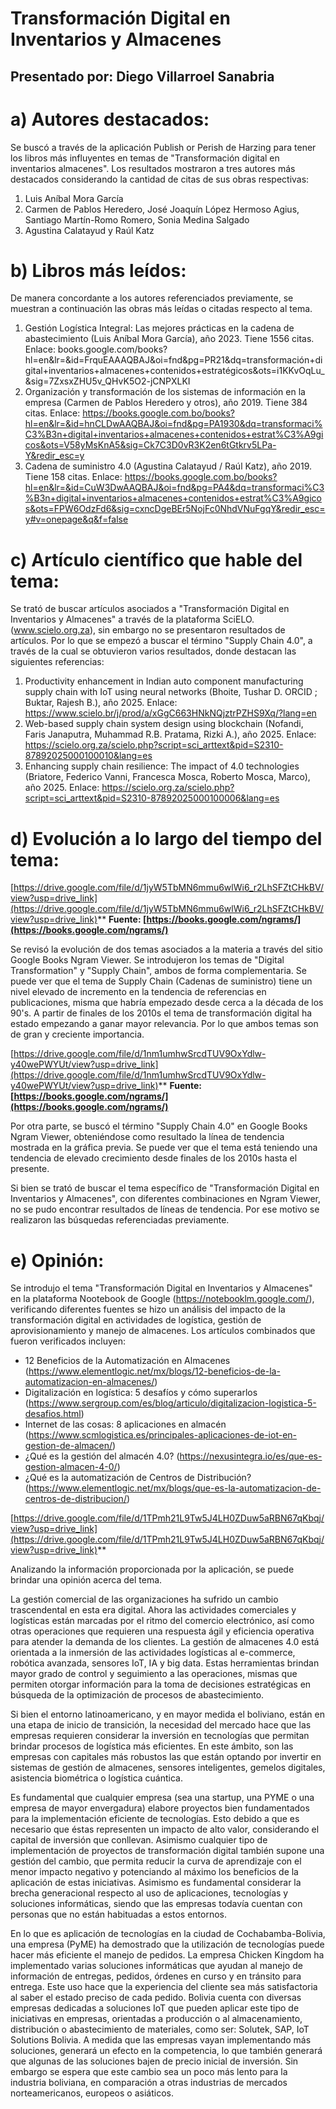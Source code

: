 # Transformación Digital en Inventarios y Almacenes


## Presentado por: Diego Villarroel Sanabria

# a) Autores destacados: 

Se buscó a través de la aplicación Publish or Perish de Harzing para tener los libros más influyentes en temas de "Transformación digital en inventarios almacenes". Los resultados mostraron a tres autores más destacados considerando la cantidad de citas de sus obras respectivas:

1. Luis Aníbal Mora García
2. Carmen de Pablos Heredero, José Joaquín López Hermoso Agius, Santiago Martín-Romo Romero, Sonia Medina Salgado
3. Agustina Calatayud y Raúl Katz

# b) Libros más leídos:

De manera concordante a los autores referenciados previamente, se muestran a continuación las obras más leídas o citadas respecto al tema. 

1. Gestión Logística Integral: Las mejores prácticas en la cadena de abastecimiento (Luis Aníbal Mora García), año 2023. Tiene 1556 citas. Enlace: books.google.com/books?hl=en&lr=&id=FrquEAAAQBAJ&oi=fnd&pg=PR21&dq=transformación+digital+inventarios+almacenes+contenidos+estratégicos&ots=i1KKvOqLu_&sig=7ZxsxZHU5v_QHvK5O2-jCNPXLKI
2. Organización y transformación de los sistemas de información en la empresa (Carmen de Pablos Heredero y otros), año 2019. Tiene 384 citas. Enlace: https://books.google.com.bo/books?hl=en&lr=&id=hnCLDwAAQBAJ&oi=fnd&pg=PA1930&dq=transformaci%C3%B3n+digital+inventarios+almacenes+contenidos+estrat%C3%A9gicos&ots=V58yMsKnA5&sig=Ck7C3D0vR3K2en6tGtkrv5LPa-Y&redir_esc=y
3. Cadena de suministro 4.0 (Agustina Calatayud / Raúl Katz), año 2019. Tiene 158 citas. Enlace: https://books.google.com.bo/books?hl=en&lr=&id=CuW3DwAAQBAJ&oi=fnd&pg=PA4&dq=transformaci%C3%B3n+digital+inventarios+almacenes+contenidos+estrat%C3%A9gicos&ots=FPW6OdzFd6&sig=cxncDgeBEr5NojFc0NhdVNuFgqY&redir_esc=y#v=onepage&q&f=false

# c) Artículo científico que hable del tema:

Se trató de buscar artículos asociados a "Transformación Digital en Inventarios y Almacenes" a través de la plataforma SciELO. (www.scielo.org.za), sin embargo no se presentaron resultados de artículos. Por lo que se empezó a buscar el término "Supply Chain 4.0", a través de la cual se obtuvieron varios resultados, donde destacan las siguientes referencias:

1. Productivity enhancement in Indian auto component manufacturing supply chain with IoT using neural networks (Bhoite, Tushar D. ORCID ; Buktar, Rajesh B.), año 2025. Enlace: https://www.scielo.br/j/prod/a/xGgC663HNkNQjztrPZHS9Xq/?lang=en
2. Web-based supply chain system design using blockchain (Nofandi, Faris Janaputra, Muhammad R.B. Pratama, Rizki A.), año 2025. Enlace: https://scielo.org.za/scielo.php?script=sci_arttext&pid=S2310-87892025000100010&lang=es
3. Enhancing supply chain resilience: The impact of 4.0 technologies (Briatore, Federico Vanni, Francesca Mosca, Roberto Mosca, Marco), año 2025. Enlace: https://scielo.org.za/scielo.php?script=sci_arttext&pid=S2310-87892025000100006&lang=es
# d) Evolución a lo largo del tiempo del tema: 
[https://drive.google.com/file/d/1jyW5TbMN6mmu6wlWi6_r2LhSFZtCHkBV/view?usp=drive_link](https://drive.google.com/file/d/1jyW5TbMN6mmu6wlWi6_r2LhSFZtCHkBV/view?usp=drive_link)**
**Fuente: [https://books.google.com/ngrams/](https://books.google.com/ngrams/)**

Se revisó la evolución de dos temas asociados a la materia a través del sitio Google Books Ngram Viewer. Se introdujeron los temas de "Digital Transformation" y "Supply Chain", ambos de forma complementaria. Se puede ver que el tema de Supply Chain (Cadenas de suministro) tiene un nivel elevado de incremento en la tendencia de referencias en publicaciones, misma que habría empezado desde cerca a la década de los 90's. A partir de finales de los 2010s el tema de transformación digital ha estado empezando a ganar mayor relevancia. Por lo que ambos temas son de gran y creciente importancia. 

[https://drive.google.com/file/d/1nm1umhwSrcdTUV9OxYdlw-y40wePWYUt/view?usp=drive_link](https://drive.google.com/file/d/1nm1umhwSrcdTUV9OxYdlw-y40wePWYUt/view?usp=drive_link)**
**Fuente: [https://books.google.com/ngrams/](https://books.google.com/ngrams/)**

Por otra parte, se buscó el término "Supply Chain 4.0" en Google Books Ngram Viewer, obteniéndose como resultado la línea de tendencia mostrada en la gráfica previa. Se puede ver que el tema está teniendo una tendencia de elevado crecimiento desde finales de los 2010s hasta el presente. 

Si bien se trató de buscar el tema específico de "Transformación Digital en Inventarios y Almacenes", con diferentes combinaciones en Ngram Viewer, no se pudo encontrar resultados de líneas de tendencia. Por ese motivo se realizaron las búsquedas referenciadas previamente. 
# e) Opinión:

Se introdujo el tema "Transformación Digital en Inventarios y Almacenes" en la plataforma Nootebook de Google (https://notebooklm.google.com/), verificando diferentes fuentes se hizo un análisis del impacto de la transformación digital en actividades de logística, gestión de aprovisionamiento y manejo de almacenes. Los artículos combinados que fueron verificados incluyen: 
- 12 Beneficios de la Automatización en Almacenes (https://www.elementlogic.net/mx/blogs/12-beneficios-de-la-automatizacion-en-almacenes/)
- Digitalización en logística: 5 desafíos y cómo superarlos (https://www.sergroup.com/es/blog/articulo/digitalizacion-logistica-5-desafios.html)
- Internet de las cosas: 8 aplicaciones en almacén (https://www.scmlogistica.es/principales-aplicaciones-de-iot-en-gestion-de-almacen/)
- ¿Qué es la gestión del almacén 4.0? (https://nexusintegra.io/es/que-es-gestion-almacen-4-0/)
- ¿Qué es la automatización de Centros de Distribución? (https://www.elementlogic.net/mx/blogs/que-es-la-automatizacion-de-centros-de-distribucion/)

[https://drive.google.com/file/d/1TPmh21L9Tw5J4LH0ZDuw5aRBN67qKbqj/view?usp=drive_link](https://drive.google.com/file/d/1TPmh21L9Tw5J4LH0ZDuw5aRBN67qKbqj/view?usp=drive_link)**

Analizando la información proporcionada por la aplicación, se puede brindar una opinión acerca del tema. 

La gestión comercial de las organizaciones ha sufrido un cambio trascendental en esta era digital. Ahora las actividades comerciales y logísticas están marcadas por el ritmo del comercio electrónico, así como otras operaciones que requieren una respuesta ágil  y eficiencia operativa para atender la demanda de los clientes. La gestión de almacenes 4.0 está orientada a la inmersión de las actividades logísticas al e-commerce, robótica avanzada, sensores IoT, IA y big data. Estas herramientas brindan mayor grado de control y seguimiento a las operaciones, mismas que permiten otorgar información para la toma de decisiones estratégicas en búsqueda de la optimización de procesos de abastecimiento. 

Si bien el entorno latinoamericano, y en mayor medida el boliviano, están en una etapa de inicio de transición, la necesidad del mercado hace que las empresas requieren considerar la inversión en tecnologías que permitan brindar procesos de logística más eficientes. En este ámbito, son las empresas con capitales más robustos las que están optando por invertir en sistemas de gestión de almacenes, sensores inteligentes, gemelos digitales, asistencia biométrica o logística cuántica.

Es fundamental que cualquier empresa (sea una startup, una PYME o una empresa de mayor envergadura) elabore proyectos bien fundamentados para la implementación eficiente de tecnologías. Esto debido a que es necesario que éstas representen un impacto de alto valor, considerando el capital de inversión que conllevan. Asimismo cualquier tipo de implementación de proyectos de transformación digital también supone una gestión del cambio, que permita reducir la curva de aprendizaje con el menor impacto negativo y potenciando al máximo los beneficios de la aplicación de estas iniciativas. Asimismo es fundamental considerar la brecha generacional respecto al uso de aplicaciones, tecnologías y soluciones informáticas, siendo que las empresas todavía cuentan con personas que no están habituadas a estos entornos. 

En lo que es aplicación de tecnologías en la ciudad de Cochabamba-Bolivia, una empresa (PyME) ha demostrado que la utilización de tecnologías puede hacer más eficiente el manejo de pedidos. La empresa Chicken Kingdom ha implementado varias soluciones informáticas que ayudan al manejo de información de entregas, pedidos, órdenes en curso y en tránsito para entrega. Este uso hace que la experiencia del cliente sea más satisfactoria al saber el estado preciso de cada pedido. Bolivia cuenta con diversas empresas dedicadas a soluciones IoT que pueden aplicar este tipo de iniciativas en empresas, orientadas a producción o al almacenamiento, distribución o abastecimiento de materiales, como ser: Solutek, SAP, IoT Solutions Bolivia. A medida que las empresas vayan implementando más soluciones, generará un efecto en la competencia, lo que también generará que algunas de las soluciones bajen de precio inicial de inversión. Sin embargo se espera que este cambio sea un poco más lento para la industria boliviana, en comparación a otras industrias de mercados norteamericanos, europeos o asiáticos. 

